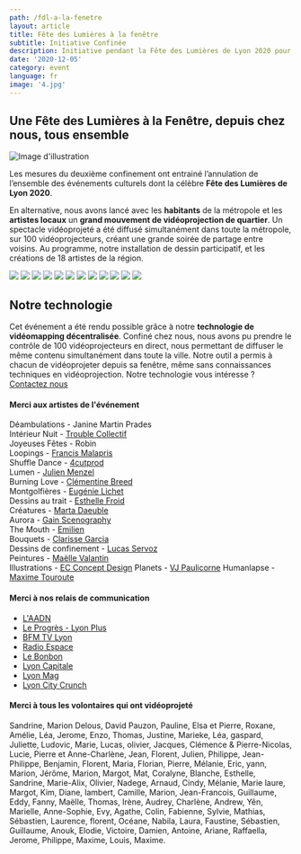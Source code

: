 ```yaml
---
path: /fdl-a-la-fenetre
layout: article
title: Fête des Lumières à la fenêtre
subtitle: Initiative Confinée
description: Initiative pendant la Fête des Lumières de Lyon 2020 pour contrecarrer l'annulation de l'événement officiel
date: '2020-12-05'
category: event
language: fr
image: '4.jpg'
---
```


## Une Fête des Lumières à la Fenêtre, depuis chez nous, tous ensemble

![Image d'illustration](4.jpg)

Les mesures du deuxième confinement ont entrainé l’annulation de l’ensemble des événements culturels dont la célèbre **Fête des Lumières de Lyon 2020**.

En alternative, nous avons lancé avec les **habitants** de la métropole et les **artistes locaux** un **grand mouvement de vidéoprojection de quartier**. Un spectacle vidéoprojeté a été diffusé simultanément dans toute la métropole, sur 100 vidéoprojecteurs, créant une grande soirée de partage entre voisins. Au programme, notre installation de dessin participatif, et les créations de 18 artistes de la région.
<br/>

<photo-grid>
<img src="11.jpg"/>
<img src="12.jpg"/>
<img src="2.jpg"/>
<img src="7.jpg"/>
<img src="1.jpg"/>
<img src="5.jpg"/>
<img src="gil.jpg"/>
<img src="6.jpg">
<img src="9.jpg"/>
<img src="14.jpg"/>
<img src="0.jpg"/>
<img src="map.jpg"/>
</photo-grid>

## Notre technologie

Cet événement a été rendu possible grâce à notre **technologie de vidéomapping décentralisée**. Confiné chez nous, nous avons pu prendre le contrôle de 100 vidéoprojecteurs en direct, nous permettant de diffuser le même contenu simultanément dans toute la ville. Notre outil a permis à chacun de vidéoprojeter depuis sa fenêtre, même sans connaissances techniques en vidéoprojection. Notre technologie vous intéresse ? [Contactez nous](/contact)

#### Merci aux artistes de l'événement

Déambulations - Janine Martin Prades  
Intérieur Nuit - [Trouble Collectif](https://www.instagram.com/TroubleCollectif/)  
Joyeuses Fêtes - Robin  
Loopings - [Francis Malapris](http://malapris.com)  
Shuffle Dance - [4cutprod](https://www.instagram.com/4cutprod/)  
Lumen - [Julien Menzel](http://mrzl.fr/)  
Burning Love - [Clémentine Breed](http://www.clementine-breed.fr/)  
Montgolfières - [Eugénie Lichet](http://instagram.com/eugenie_jl)  
Dessins au trait - [Esthelle Froid](https://www.instagram.com/est_h_elle/)  
Créatures - [Marta Daeuble](http://www.martadaeuble.com/)  
Aurora - [Gain Scenography](https://www.instagram.com/gain.scenography/)  
The Mouth - [Emilien](https://www.instagram.com/emilien.neilime/)  
Bouquets - [Clarisse Garcia](https://www.instagram.com/clarisse_clg/)  
Dessins de confinement - [Lucas Servoz](https://www.instagram.com/servoz.lucas/)  
Peintures - [Maëlle Valantin](https://maellevalantin.wixsite.com/monsite)  
Illustrations - [EC Concept Design](https://www.instagram.com/ecdesign_studio_/)
Planets - [VJ Paulicorne](https://www.instagram.com/paul_icorne/)
Humanlapse - [Maxime Touroute](https://maximetouroute.github.io)

#### Merci à nos relais de communication

- [L'AADN](https://aadn.org/)
- [Le Progrès - Lyon Plus](https://www.lyonplus.com/actualite/2020/12/08/une-fete-des-lumieres-chez-soi-citoyenne-et-artistique)
- [BFM TV Lyon](https://www.bfmtv.com/lyon/fete-des-lumieres-les-lyonnais-invites-illuminer-les-facades-grace-a-des-videoprojecteurs_AV-202012030181.html)
- [Radio Espace](http://www.radioespace.com/news/locales/188872/une-fete-des-lumieres-aux-fenetres-cette-annee-a-lyon)
- [Le Bonbon](https://www.lebonbon.fr/lyon/news/fete-des-lumieres-dessins-murs-projection/)
- [Lyon Capitale](https://www.lyoncapitale.fr/actualite/confinement-participez-a-une-oeuvre-lumineuse-et-dessinee-depuis-chez-vous/)
- [Lyon Mag](https://www.lyonmag.com/article/111665/lyon-un-projet-de-fete-des-lumieres-aux-fenetres-cette-annee)
- [Lyon City Crunch](https://lyon.citycrunch.fr/une-fete-des-lumieres-aux-fenetres-le-5-decembre/2020/11/25/)

#### Merci à tous les volontaires qui ont vidéoprojeté

Sandrine, Marion Delous, David Pauzon, Pauline, Elsa et Pierre, Roxane, Amélie, Léa, Jerome, Enzo, Thomas, Justine, Marieke, Léa, gaspard, Juliette, Ludovic, Marie, Lucas, olivier, Jacques, Clémence & Pierre-Nicolas, Lucie, Pierre et Anne-Charlène, Jean, Florent, Julien, Philippe, Jean-Philippe, Benjamin, Florent, Maria, Florian, Pierre, Mélanie, Eric, yann, Marion, Jérôme, Marion, Margot, Mat, Coralyne, Blanche, Esthelle, Sandrine, Marie-Alix, Olivier, Nadege, Arnaud, Cindy, Mélanie, Marie laure, Margot, Kim, Diane, lambert, Camille, Marion, Jean-Francois, Guillaume, Eddy, Fanny, Maëlle, Thomas, Irène, Audrey, Charlène, Andrew, Yên, Marielle, Anne-Sophie, Evy, Agathe, Colin, Fabienne, Sylvie, Mathias, Sébastien, Laurence, florent, Océane, Nabila, Laura, Faustine, Sébastien, Guillaume, Anouk, Elodie, Victoire, Damien, Antoine, Ariane, Raffaella, Jerome, Philippe, Maxime, Louis, Maxime.
